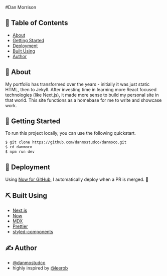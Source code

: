 #Dan Morrison

## 📝 Table of Contents

-   [About](#about)
-   [Getting Started](#getting_started)
-   [Deployment](#deployment)
-   [Built Using](#built_using)
-   [Author](#author)

## 🧐 About <a name = "about"></a>

My portfolio has transformed over the years - initially it was just static HTML, then to Jekyll. After investing time in learning more React focused technologies (like Next.js), it made more sense to build my personal site in that world. This site functions as a homebase for me to write and showcase work.


## 🏁 Getting Started <a name = "getting_started"></a>

To run this project locally, you can use the following quickstart.

```bash
$ git clone https://github.com/danmostudco/danmoco.git
$ cd danmoco
$ npm run dev
```

## 🚀 Deployment <a name = "deployment"></a>

Using [Now for GitHub](https://zeit.co/github), I automatically deploy when a PR is merged. 🎉

## ⛏️ Built Using <a name = "built_using"></a>

-   [Next.js](https://nextjs.org/)
-   [Now](https://zeit.co/now)
-   [MDX](https://github.com/mdx-js/mdx)
-   [Prettier](https://prettier.io/)
-   [styled-components](https://www.styled-components.com/)

## ✍️ Author <a name = "author"></a>

-   [@danmostudco](https://github.com/danmostudco)
-   highly inspired by [@leerob](https://github.com/leerob)